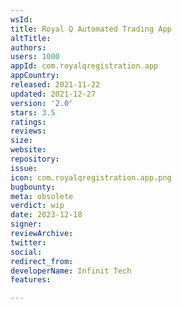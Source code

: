 ```yaml
---
wsId: 
title: Royal Q Automated Trading App
altTitle: 
authors: 
users: 1000
appId: com.royalqregistration.app
appCountry: 
released: 2021-11-22
updated: 2021-12-27
version: '2.0'
stars: 3.5
ratings: 
reviews: 
size: 
website: 
repository: 
issue: 
icon: com.royalqregistration.app.png
bugbounty: 
meta: obsolete
verdict: wip
date: 2023-12-18
signer: 
reviewArchive: 
twitter: 
social: 
redirect_from: 
developerName: Infinit Tech
features: 

---
```


